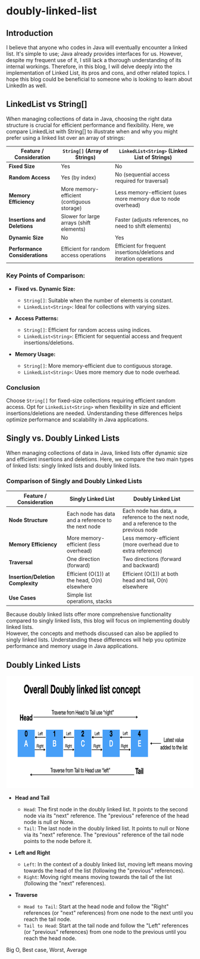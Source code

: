 # doubly-linked-list
## Introduction
I believe that anyone who codes in Java will eventually encounter a linked list. It's simple to use; Java already provides interfaces for us. However, despite my frequent use of it, I still lack a thorough understanding of its internal workings. Therefore, in this blog, I will delve deeply into the implementation of Linked List, its pros and cons, and other related topics. I hope this blog could be beneficial to someone who is looking to learn about LinkedIn as well.


## LinkedList vs String[]
When managing collections of data in Java, choosing the right data structure is crucial for efficient performance and flexibility. Here, we compare LinkedList<String> with String[] to illustrate when and why you might prefer using a linked list over an array of strings:

| Feature / Consideration     | `String[]` (Array of Strings)                 | `LinkedList<String>` (Linked List of Strings)                           |
|-----------------------------|-----------------------------------------------|-------------------------------------------------------------------------|
| **Fixed Size**              | Yes                                           | No                                                                      |
| **Random Access**           | Yes (by index)                                | No (sequential access required for traversal)                           |
| **Memory Efficiency**       | More memory-efficient (contiguous storage)    | Less memory-efficient (uses more memory due to node overhead)           |
| **Insertions and Deletions**| Slower for large arrays (shift elements)      | Faster (adjusts references, no need to shift elements)                  |
| **Dynamic Size**            | No                                            | Yes                                                                     |
| **Performance Considerations** | Efficient for random access operations     | Efficient for frequent insertions/deletions and iteration operations     |

### Key Points of Comparison:

- **Fixed vs. Dynamic Size:**
  - `String[]`: Suitable when the number of elements is constant.
  - `LinkedList<String>`: Ideal for collections with varying sizes.

- **Access Patterns:**
  - `String[]`: Efficient for random access using indices.
  - `LinkedList<String>`: Efficient for sequential access and frequent insertions/deletions.

- **Memory Usage:**
  - `String[]`: More memory-efficient due to contiguous storage.
  - `LinkedList<String>`: Uses more memory due to node overhead.

### Conclusion

Choose `String[]` for fixed-size collections requiring efficient random access. Opt for `LinkedList<String>` when flexibility in size and efficient insertions/deletions are needed. Understanding these differences helps optimize performance and scalability in Java applications.

## Singly vs. Doubly Linked Lists
When managing collections of data in Java, linked lists offer dynamic size and efficient insertions and deletions. Here, we compare the two main types of linked lists: singly linked lists and doubly linked lists.

### Comparison of Singly and Doubly Linked Lists

| Feature / Consideration     | Singly Linked List                               | Doubly Linked List                               |
|-----------------------------|--------------------------------------------------|--------------------------------------------------|
| **Node Structure**          | Each node has data and a reference to the next node | Each node has data, a reference to the next node, and a reference to the previous node |
| **Memory Efficiency**       | More memory-efficient (less overhead)            | Less memory-efficient (more overhead due to extra reference) |
| **Traversal**               | One direction (forward)                          | Two directions (forward and backward)            |
| **Insertion/Deletion Complexity** | Efficient (O(1)) at the head, O(n) elsewhere | Efficient (O(1)) at both head and tail, O(n) elsewhere |
| **Use Cases**               | Simple list operations, stacks   

Because doubly linked lists offer more comprehensive functionality compared to singly linked lists, this blog will focus on implementing doubly linked lists.\
However, the concepts and methods discussed can also be applied to singly linked lists. Understanding these differences will help you optimize performance and memory usage in Java applications.

## Doubly Linked Lists

<p align="center">
  <img src="images/overall-concept.png" alt="image description" width="850" height="300">
</p>

- **Head and Tail**
  - `Head`: The first node in the doubly linked list. It points to the second node via its "next" reference. The "previous" reference of the head node is null or None.
  - `Tail`: The last node in the doubly linked list. It points to null or None via its "next" reference. The "previous" reference of the tail node points to the node before it.

- **Left and Right**
  - `Left`: In the context of a doubly linked list, moving left means moving towards the head of the list (following the "previous" references).
  - `Right`: Moving right means moving towards the tail of the list (following the "next" references).

- **Traverse**
  - `Head to Tail`: Start at the head node and follow the "Right" references (or "next" references) from one node to the next until you reach the tail node.
  - `Tail to Head`: Start at the tail node and follow the "Left" references (or "previous" references) from one node to the previous until you reach the head node.


Big O, Best case, Worst, Average
